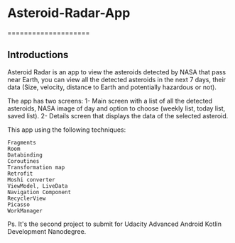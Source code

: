# Asteroid-Radar-App
====================


Introductions
-------------
Asteroid Radar is an app to view the asteroids detected by NASA that pass near Earth, you can view all the detected asteroids in the next 7 days, their data (Size, velocity, distance to Earth and potentially hazardous or not).

The app has two screens:
 1- Main screen with a list of all the detected asteroids, NASA image of day and option to choose (weekly list, today list, saved list).
 2- Details screen that displays the data of the selected asteroid.
   
 
This app using the following techniques:

    Fragments
    Room
    Databinding
    Coroutines
    Transformation map
    Retrofit
    Moshi converter
    ViewModel, LiveData
    Navigation Component
    RecyclerView
    Picasso
    WorkManager


 Ps. It's the second project to submit for Udacity Advanced Android Kotlin Development Nanodegree. 
